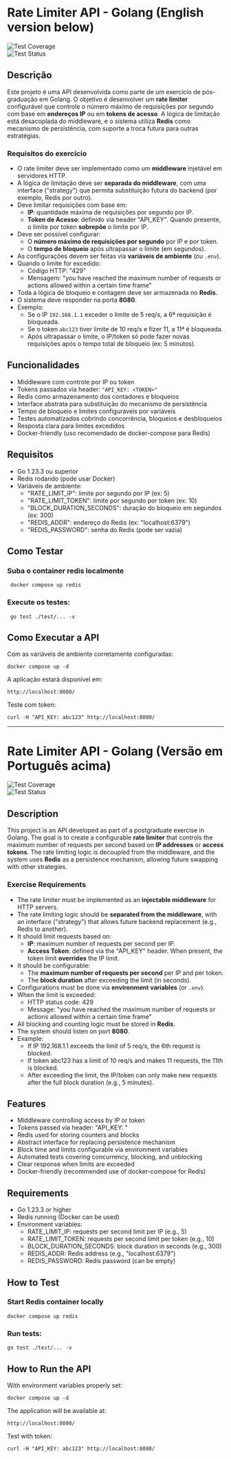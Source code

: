 # Rate Limiter API - Golang (English version below)

![Test Coverage](https://codecov.io/gh/felipegenef/post-graduation-exercise-rate-limiter/branch/main/graph/badge.svg)  
![Test Status](https://github.com/felipegenef/post-graduation-exercise-rate-limiter/actions/workflows/go.yaml/badge.svg)

## Descrição

Este projeto é uma API desenvolvida como parte de um exercício de pós-graduação em Golang. O objetivo é desenvolver um **rate limiter** configurável que controle o número máximo de requisições por segundo com base em **endereços IP** ou em **tokens de acesso**. A lógica de limitação está desacoplada do middleware, e o sistema utiliza **Redis** como mecanismo de persistência, com suporte a troca futura para outras estratégias.

### Requisitos do exercício

- O rate limiter deve ser implementado como um **middleware** injetável em servidores HTTP.
- A lógica de limitação deve ser **separada do middleware**, com uma interface ("strategy") que permita substituição futura do backend (por exemplo, Redis por outro).
- Deve limitar requisições com base em:
  - **IP**: quantidade máxima de requisições por segundo por IP.
  - **Token de Acesso**: definido via header "API_KEY". Quando presente, o limite por token **sobrepõe** o limite por IP.
- Deve ser possível configurar:
  - O **número máximo de requisições por segundo** por IP e por token.
  - O **tempo de bloqueio** após ultrapassar o limite (em segundos).
- As configurações devem ser feitas via **variáveis de ambiente** (ou `.env`).
- Quando o limite for excedido:
  - Código HTTP: "429"
  - Mensagem: "you have reached the maximum number of requests or actions allowed within a certain time frame"
- Toda a lógica de bloqueio e contagem deve ser armazenada no **Redis**.
- O sistema deve responder na porta **8080**.
- Exemplo:
  - Se o IP `192.168.1.1` exceder o limite de 5 req/s, a 6ª requisição é bloqueada.
  - Se o token `abc123` tiver limite de 10 req/s e fizer 11, a 11ª é bloqueada.
  - Após ultrapassar o limite, o IP/token só pode fazer novas requisições após o tempo total de bloqueio (ex: 5 minutos).

## Funcionalidades

- Middleware com controle por IP ou token
- Tokens passados via header: `"API_KEY: <TOKEN>"`
- Redis como armazenamento dos contadores e bloqueios
- Interface abstrata para substituição do mecanismo de persistência
- Tempo de bloqueio e limites configuráveis por variáveis
- Testes automatizados cobrindo concorrência, bloqueios e desbloqueios
- Resposta clara para limites excedidos
- Docker-friendly (uso recomendado de docker-compose para Redis)

## Requisitos

- Go 1.23.3 ou superior
- Redis rodando (pode usar Docker)
- Variáveis de ambiente:
  - "RATE_LIMIT_IP": limite por segundo por IP (ex: 5)
  - "RATE_LIMIT_TOKEN": limite por segundo por token (ex: 10)
  - "BLOCK_DURATION_SECONDS": duração do bloqueio em segundos (ex: 300)
  - "REDIS_ADDR": endereço do Redis (ex: "localhost:6379")
  - "REDIS_PASSWORD": senha do Redis (pode ser vazia)

## Como Testar

### Suba o container redis localmente

```
 docker compose up redis
```

### Execute os testes:

```
 go test ./test/... -v
```

## Como Executar a API

Com as variáveis de ambiente corretamente configuradas:

```
docker compose up -d
```

A aplicação estará disponível em:

```
http://localhost:8080/
```

Teste com token:

```
curl -H "API_KEY: abc123" http://localhost:8080/
```

---

# Rate Limiter API - Golang (Versão em Português acima)

![Test Coverage](https://codecov.io/gh/felipegenef/post-graduation-exercise-rate-limiter/branch/main/graph/badge.svg)  
![Test Status](https://github.com/felipegenef/post-graduation-exercise-rate-limiter/actions/workflows/go.yaml/badge.svg)


## Description

This project is an API developed as part of a postgraduate exercise in Golang. The goal is to create a configurable **rate limiter** that controls the maximum number of requests per second based on **IP addresses** or **access tokens**. The rate limiting logic is decoupled from the middleware, and the system uses **Redis** as a persistence mechanism, allowing future swapping with other strategies.

### Exercise Requirements

- The rate limiter must be implemented as an **injectable middleware** for HTTP servers.
- The rate limiting logic should be **separated from the middleware**, with an interface ("strategy") that allows future backend replacement (e.g., Redis to another).
- It should limit requests based on:
  - **IP**: maximum number of requests per second per IP.
  - **Access Token**: defined via the "API_KEY" header. When present, the token limit **overrides** the IP limit.
- It should be configurable:
  - The **maximum number of requests per second** per IP and per token.
  - The **block duration** after exceeding the limit (in seconds).
- Configurations must be done via **environment variables** (or `.env`).
- When the limit is exceeded:
  - HTTP status code: 429
  - Message: "you have reached the maximum number of requests or actions allowed within a certain time frame"
- All blocking and counting logic must be stored in **Redis**.
- The system should listen on port **8080**.
- Example:
  - If IP 192.168.1.1 exceeds the limit of 5 req/s, the 6th request is blocked.
  - If token abc123 has a limit of 10 req/s and makes 11 requests, the 11th is blocked.
  - After exceeding the limit, the IP/token can only make new requests after the full block duration (e.g., 5 minutes).

## Features

- Middleware controlling access by IP or token
- Tokens passed via header: "API_KEY: <TOKEN>"
- Redis used for storing counters and blocks
- Abstract interface for replacing persistence mechanism
- Block time and limits configurable via environment variables
- Automated tests covering concurrency, blocking, and unblocking
- Clear response when limits are exceeded
- Docker-friendly (recommended use of docker-compose for Redis)

## Requirements

- Go 1.23.3 or higher
- Redis running (Docker can be used)
- Environment variables:
  - RATE_LIMIT_IP: requests per second limit per IP (e.g., 5)
  - RATE_LIMIT_TOKEN: requests per second limit per token (e.g., 10)
  - BLOCK_DURATION_SECONDS: block duration in seconds (e.g., 300)
  - REDIS_ADDR: Redis address (e.g., "localhost:6379")
  - REDIS_PASSWORD: Redis password (can be empty)

## How to Test

### Start Redis container locally

```
docker compose up redis
```

### Run tests:

```
go test ./test/... -v
```

## How to Run the API

With environment variables properly set:

```
docker compose up -d
```

The application will be available at:

```
http://localhost:8080/
```

Test with token:

```
curl -H "API_KEY: abc123" http://localhost:8080/
```